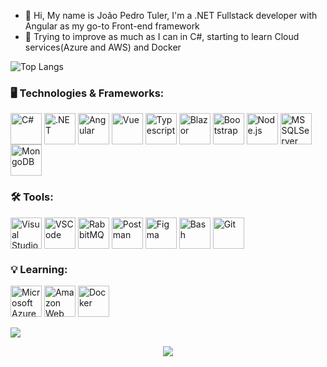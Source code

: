 - 👋 Hi, My name is João Pedro Tuler, I'm a .NET Fullstack developer with Angular as my go-to Front-end framework
- 🌱 Trying to improve as much as I can in C#, starting to learn Cloud services(Azure and AWS) and Docker



![Top Langs](https://github-readme-stats.vercel.app/api/top-langs/?username=tulerws&layout=compact&theme=dracula)

### 🖥️ Technologies & Frameworks:
<div style="display: inline_block">
  <img align="center" alt="C#" height="50" src="https://user-images.githubusercontent.com/25181517/121405384-444d7300-c95d-11eb-959f-913020d3bf90.png">
  <img align="center" alt=".NET" height="50" src="https://user-images.githubusercontent.com/25181517/121405754-b4f48f80-c95d-11eb-8893-fc325bde617f.png">
  <img align="center" alt="Angular" height="50" src="https://user-images.githubusercontent.com/25181517/183890595-779a7e64-3f43-4634-bad2-eceef4e80268.png">
  <img align="center" alt="Vue" height="50" src="https://user-images.githubusercontent.com/25181517/117448124-a2da9800-af3e-11eb-85d2-bd1b69b65603.png">
  <img align="center" alt="Typescript" height="50" src="https://user-images.githubusercontent.com/25181517/183890598-19a0ac2d-e88a-4005-a8df-1ee36782fde1.png">
  <img align="center" alt="Blazor" height="50" src="https://seeklogo.com/images/B/blazor-logo-B6B0844B72-seeklogo.com.png">
  <img align="center" alt="Bootstrap" height="50" src="https://user-images.githubusercontent.com/25181517/183898054-b3d693d4-dafb-4808-a509-bab54cf5de34.png">
  <img align="center" alt="Node.js" height="50" src="https://user-images.githubusercontent.com/25181517/183568594-85e280a7-0d7e-4d1a-9028-c8c2209e073c.png">
  <img align="center" alt="MS SQLServer" height="50" src="https://github.com/marwin1991/profile-technology-icons/assets/19180175/3b371807-db7c-45b4-8720-c0cfc901680a">
  <img align="center" alt="MongoDB" height="50" src="https://user-images.githubusercontent.com/25181517/182884177-d48a8579-2cd0-447a-b9a6-ffc7cb02560e.png">
</div>


### 🛠️ Tools:
<div style="display: inline_block">
  <img align="center" alt="Visual Studio" height="50" src="https://upload.wikimedia.org/wikipedia/commons/5/59/Visual_Studio_Icon_2019.svg">
  <img align="center" alt="VSCode" height="50" src="https://user-images.githubusercontent.com/25181517/192108891-d86b6220-e232-423a-bf5f-90903e6887c3.png">
  <img align="center" alt="RabbitMQ" height="50" src="https://github.com/marwin1991/profile-technology-icons/assets/136815194/50342602-8025-4030-b492-550f2eaa4073">
  <img align="center" alt="Postman" height="50" src="https://user-images.githubusercontent.com/25181517/192109061-e138ca71-337c-4019-8d42-4792fdaa7128.png">
  <img align="center" alt="Figma" height="50" src="https://user-images.githubusercontent.com/25181517/189715289-df3ee512-6eca-463f-a0f4-c10d94a06b2f.png">
  <img align="center" alt="Bash" height="50" src="https://user-images.githubusercontent.com/25181517/192158606-7c2ef6bd-6e04-47cf-b5bc-da2797cb5bda.png">
  <img align="center" alt="Git" height="50" src="https://user-images.githubusercontent.com/25181517/192108372-f71d70ac-7ae6-4c0d-8395-51d8870c2ef0.png">
</div>

### 💡 Learning: 
<div style="display: inline_block">
  <img align="center" alt="Microsoft Azure" height="50" src="https://user-images.githubusercontent.com/25181517/183911544-95ad6ba7-09bf-4040-ac44-0adafedb9616.png">
  <img align="center" alt="Amazon Web Services" height="50" src="https://user-images.githubusercontent.com/25181517/183896132-54262f2e-6d98-41e3-8888-e40ab5a17326.png">
  <img align="center" alt="Docker" height="50" src="https://user-images.githubusercontent.com/25181517/117207330-263ba280-adf4-11eb-9b97-0ac5b40bc3be.png">
  
</div>

<br/>
<a href="https://www.linkedin.com/in/joaotulerr/" tarfet="_blank"><img
src="https://img.shields.io/badge/LinkedIn-0077B5?style=for-the-badge&logo=linkedin&logoColor=white"
target="_blank"></a>

<p align="center"> <img src="https://komarev.com/ghpvc/?username=tulerws&label=Profile%20views&color=0e75b6&style=flat" /> </p>
